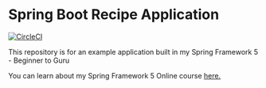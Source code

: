# Spring Boot Recipe Application

[![CircleCI](https://circleci.com/gh/johnsgp/spring5-recipe-app.svg?style=svg)](https://circleci.com/gh/johnsgp/spring5-recipe-app)

This repository is for an example application built in my Spring Framework 5 - Beginner to Guru

You can learn about my Spring Framework 5 Online course [here.](https://go.springframework.guru/spring-framework-5-online-course)

